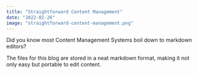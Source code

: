 ```yaml
---
title: "Straightforward Content Management"
date: "2022-02-26"
image: "straightforward-content-management.png"
---
```


Did you know most Content Management Systems boil down to markdown editors? 

The files for this blog are stored in a neat markdown format, making it not only easy but portable to edit content.